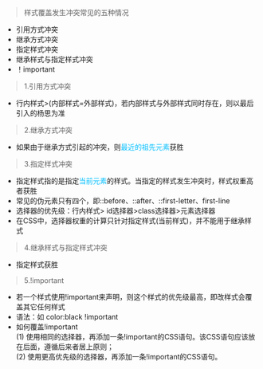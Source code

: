 >样式覆盖发生冲突常见的五种情况
- 引用方式冲突
- 继承方式冲突
- 指定样式冲突
- 继承样式与指定样式冲突
- ！important

>1.引用方式冲突
- 行内样式>(内部样式=外部样式)，若内部样式与外部样式同时存在，则以最后引入的杨思为准

>2.继承方式冲突
- 如果由于继承方式引起的冲突，则<span style="color:deepskyblue">最近的祖先元素</span>获胜

>3.指定样式冲突
- 指定样式指的是指定<span style="color:deepskyblue">当前元素</span>的样式。当指定的样式发生冲突时，样式权重高者获胜
- 常见的伪元素只有四个，即::before、::after、::first-letter、first-line
- 选择器的优先级：行内样式> id选择器>class选择器>元素选择器
- 在CSS中，选择器权重的计算只针对指定样式(当前样式)，并不能用于继承样式

>4.继承样式与指定样式冲突
- 指定样式获胜

>5.!important
- 若一个样式使用!important来声明，则这个样式的优先级最高，即改样式会覆盖其它任何样式
- 语法：如 color:black !important
- 如何覆盖!important  
(1) 使用相同的选择器，再添加一条!important的CSS语句。该CSS语句应该放在后面，遵循后来者居上原则；  
(2) 使用更高优先级的选择器，再添加一条!important的CSS语句。
